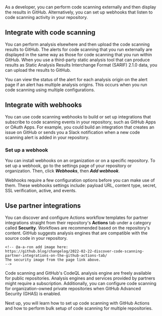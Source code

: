 As a developer, you can perform code scanning externally and then display the results in GitHub. Alternatively, you can set up webhooks that listen to code scanning activity in your repository.

## Integrate with code scanning

You can perform analysis elsewhere and then upload the code scanning results to GitHub. The alerts for code scanning that you run externally are displayed in the same way as those for code scanning that you run within GitHub. When you use a third-party static analysis tool that can produce results as Static Analysis Results Interchange Format (SARIF) 2.1.0 data, you can upload the results to GitHub.

You can view the status of the alert for each analysis origin on the alert page if an alert has multiple analysis origins. This occurs when you run code scanning using multiple configurations.

## Integrate with webhooks

You can use code scanning webhooks to build or set up integrations that subscribe to code scanning events in your repository, such as GitHub Apps or OAuth Apps. For example, you could build an integration that creates an issue on GitHub or sends you a Slack notification when a new code scanning alert is added in your repository.

### Set up a webhook

You can install webhooks on an organization or on a specific repository. To set up a webhook, go to the settings page of your repository or organization. Then, click ***Webhooks***, then ***Add webhook***.

Webhooks require a few configuration options before you can make use of them. These webhooks settings include: payload URL, content type, secret, SSL verification, active, and events.

## Use partner integrations

You can discover and configure Actions workflow templates for partner integrations straight from their repository's **Actions** tab under a category called **Security**. Workflows are recommended based on the repository's content. GitHub suggests analysis engines that are compatible with the source code in your repository.

    <!-- @a-a-ron add image here: 
    https://github.blog/changelog/2022-02-22-discover-code-scanning-partner-integrations-on-the-github-actions-tab/
    The security image from the page link above.
    -->

Code scanning and GitHub's CodeQL analysis engine are freely available for public repositories. Analysis engines and services provided by partners might require a subscription. Additionally, you can configure code scanning for organization-owned private repositories when GitHub Advanced Security (GHAS) is enabled.

Next up, you will learn how to set up code scanning with GitHub Actions and how to perform bulk setup of code scanning for multiple repositories.
